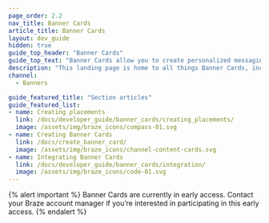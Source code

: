 ```yaml
---
page_order: 2.2
nav_title: Banner Cards
article_title: Banner Cards
layout: dev_guide
hidden: true
guide_top_header: "Banner Cards"
guide_top_text: "Banner Cards allow you to create personalized messaging for your users all while extending the reach of other channels, such as email or push notifications."
description: "This landing page is home to all things Banner Cards, including articles on how to create Banner Cards, and use cases."
channel:
  - Banners

guide_featured_title: "Section articles"
guide_featured_list:
- name: Creating placements
  link: /docs/developer_guide/banner_cards/creating_placements/
  image: /assets/img/braze_icons/compass-01.svg
- name: Creating Banner Cards
  link: /docs/create_banner_card/
  image: /assets/img/braze_icons/channel-content-cards.svg
- name: Integrating Banner Cards
  link: /docs/developer_guide/banner_cards/integration/
  image: /assets/img/braze_icons/code-01.svg
---
```


{% alert important %}
Banner Cards are currently in early access. Contact your Braze account manager if you’re interested in participating in this early access.
{% endalert %}
